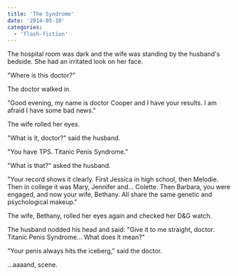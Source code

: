 ```yaml
---
title: 'The Syndrome'
date: '2014-05-10'
categories:
  - 'flash-fiction'
---
```


The hospital room was dark and the wife was standing by the husband's bedside.
She had an irritated look on her face.

"Where is this doctor?"

The doctor walked in.

"Good evening, my name is doctor Cooper and I have your results. I am afraid I
have some bad news."

The wife rolled her eyes.

"What is it, doctor?" said the husband.

"You have TPS. Titanic Penis Syndrome."

"What is that?" asked the husband.

"Your record shows it clearly. First Jessica in high school, then Melodie. Then
in college it was Mary, Jennifer and... Colette. Then Barbara, you were engaged,
and now your wife, Bethany. All share the same genetic and psychological
makeup."

The wife, Bethany, rolled her eyes again and checked her D&G watch.

The husband nodded his head and said: "Give it to me straight, doctor. Titanic
Penis Syndrome... What does it mean?"

"Your penis always hits the iceberg," said the doctor.

...aaaand, scene.
